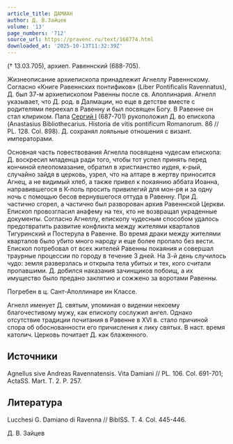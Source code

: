 ```yaml
---
article_title: ДАМИАН
author: Д. В.Зайцев
volume: '13'
page_numbers: '712'
source_url: https://pravenc.ru/text/168774.html
downloaded_at: '2025-10-13T11:32:39Z'
---
```


(† 13.03.705), архиеп. Равеннский (688-705).

Жизнеописание архиепископа принадлежит Агнеллу Равеннскому. Согласно «Книге Равеннских понтификов» (Liber Pontificalis Ravennatus), Д. был 37-м архиепископом Равенны после св. Аполлинария. Агнелл указывает, что Д. род. в Далмации, но еще в детстве вместе с родителями переехал в Равенну и был посвящен Богу. В Равенне он стал клириком. Папа [Сергий I](<https://pravenc.ru/text/Сергий I.html>) (687-701) рукоположил Д. во епископа (Anastasius Вibliothecarius. Historia de vitis pontificum Romanorum. 86 // PL. 128. Col. 898). Д. сохранял лояльные отношения с визант. императорами.

Основная часть повествования Агнелла посвящена чудесам епископа: Д. воскресил младенца ради того, чтобы тот успел принять перед кончиной елеопомазание, обратил в христианство иудея, к-рый, случайно зайдя в церковь, узрел, что на алтаре в жертву приносится Агнец, а не видимый хлеб, а также привел к покаянию аббата Иоанна, направившегося в К-поль просить привилегий для мон-ря и за одну ночь с помощью бесов вернувшегося оттуда в Равенну. При Д. частично сгорел, а частично был разворован архив Равеннской Церкви. Епископ провозгласил анафему на тех, кто не возвращал украденные документы. Согласно Агнеллу, епископу чудесным способом удалось предотвратить развитие конфликта между жителями кварталов Тигуринский и Постерула в Равенне. Во время драки между жителями кварталов было убито много народу и еще более пропало без вести. Епископ потребовал от всех жителей Равенны покаяния и совершал траурные процессии по городу в течение 3 дней. На 3-й день случилось чудо: земля разверзлась и открыла тела убитых и тех, кого считали пропавшими. Д. добился наказания зачинщиков побоищ, а их имущество было предано заклятию и сожжено за воротами Равенны.

Погребен в ц. Сант-Аполлинаре ин Классе.

Агнелл именует Д. святым, упоминая о видении некоему благочестивому мужу, как епископу сослужил ангел. Однако отсутствие традиции почитания в Равенне в XVI в. стало причиной спора об обоснованности его причисления к лику святых. В наст. время католич. Церковь почитает Д. как блаженного.

## Источники

Agnellus sive Andreas Ravennatensis. Vita Damiani // PL. 106. Col. 691-701; ActaSS. Mart. T. 2. P. 257.

## Литература

Lucchesi G. Damiano di Ravenna // BiblSS. T. 4. Col. 445-446.

Д. В.  Зайцев
